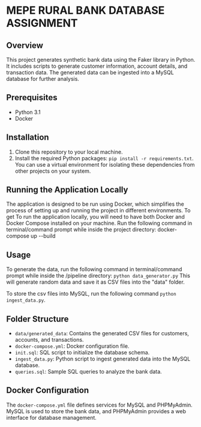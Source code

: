 # MEPE RURAL BANK DATABASE ASSIGNMENT

## Overview

This project generates synthetic bank data using the Faker library in Python. It includes scripts to generate customer information, account details, and transaction data. The generated data can be ingested into a MySQL database for further analysis.

## Prerequisites

- Python 3.1
- Docker

## Installation

1. Clone this repository to your local machine.
2. Install the required Python packages:  `pip install -r requirements.txt`.
   You can use a virtual environment for isolating these dependencies from other projects on your system.
   
## Running the Application Locally

The application is designed to be run using Docker, which simplifies the process of setting up and running the project in different environments. To get
To run the application locally, you will need to have both Docker and Docker Compose installed on your machine.
 Run the following command in terminal/command prompt while inside the project directory:
 docker-compose up --build


## Usage
To generate the data, run the following command in terminal/command prompt while inside the /pipeline directory:
`python data_generator.py` 
This will generate random data and save it as CSV files into the "data" folder.

To store the csv files into MySQL, run the following command
`python ingest_data.py`. 


## Folder Structure

- `data/generated_data`: Contains the generated CSV files for customers, accounts, and transactions.
- `docker-compose.yml`: Docker configuration file.
- `init.sql`: SQL script to initialize the database schema.
- `ingest_data.py`: Python script to ingest generated data into the MySQL database.
- `queries.sql`: Sample SQL queries to analyze the bank data.

## Docker Configuration

The `docker-compose.yml` file defines services for MySQL and PHPMyAdmin. MySQL is used to store the bank data, and PHPMyAdmin provides a web interface for database management.

